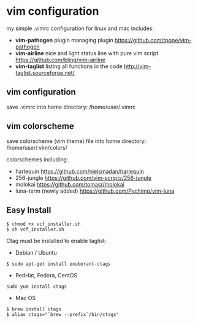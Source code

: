 vim configuration
====================
my simple .vimrc configuration for linux and mac includes:
* **vim-pathogen** plugin managing plugin
    https://github.com/tpope/vim-pathogen
* **vim-airline** nice and light status line with pure vim script
    https://github.com/bling/vim-airline
* **vim-taglist** listing all functions in the code
    http://vim-taglist.sourceforge.net/

vim configuration
--------------------
save .vimrc into home directory: /home/user/.vimrc

vim colorscheme
--------------------
save colorscheme (vim theme) file into home directory: /home/user/.vim/colors/

colorschemes including:
* harlequin https://github.com/nielsmadan/harlequin
* 256-jungle https://github.com/vim-scripts/256-jungle
* molokai https://github.com/tomasr/molokai
* luna-term (newly added) https://github.com/Pychimp/vim-luna

Easy Install
--------------------
```shell
$ chmod +x vcf_installer.sh
$ sh vcf_installer.sh
```

Ctag must be installed to enable taglist:
* Debian / Ubuntu
```shell
$ sudo apt-get install exuberant-ctags
```
* RedHat, Fedora, CentOS
```shell
sudo yum install ctags
```
* Mac OS
```shell
$ brew install ctags
$ alias ctags="`brew --prefix`/bin/ctags"
```

